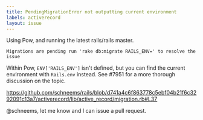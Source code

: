 ```yaml
---
title: PendingMigrationError not outputting current environment
labels: activerecord
layout: issue
---
```


Using Pow, and running the latest rails/rails master.

`Migrations are pending run 'rake db:migrate RAILS_ENV=' to resolve the issue`

Within Pow, `ENV['RAILS_ENV']` isn't defined, but you can find the current environment with `Rails.env` instead. See #7951 for a more thorough discussion on the topic.

https://github.com/schneems/rails/blob/d741a4c6f863778c5ebf04b21f6c3292091c13a7/activerecord/lib/active_record/migration.rb#L37

@schneems, let me know and I can issue a pull request.

